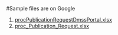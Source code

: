 #Sample files are on Google
1. [procPublicationRequestDmssPortal.xlsx](https://docs.google.com/spreadsheets/d/15HN7LIXx_PzK7wNL8fOQmiw4PRei4U1536M9R8PiRaY/edit?usp=sharing)
1. [proc_Publication_Request.xlsx](https://docs.google.com/spreadsheets/d/112U9iI_b5zFr__N8-IR0P4yd43vrpR8EhCRPer8M9tc/edit?usp=sharing)
